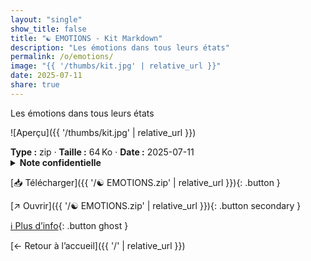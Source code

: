 ```yaml
---
layout: "single"
show_title: false
title: "☯ EMOTIONS - Kit Markdown"
description: "Les émotions dans tous leurs états"
permalink: /o/emotions/
image: "{{ '/thumbs/kit.jpg' | relative_url }}"
date: 2025-07-11
share: true
---
```



Les émotions dans tous leurs états

![Aperçu]({{ '/thumbs/kit.jpg' | relative_url }})

<div class="info-box"><strong>Type :</strong> zip · <strong>Taille :</strong> 64 Ko · <strong>Date :</strong> 2025-07-11</div>

<details class="notice notice--warning"><summary><strong>Note confidentielle</strong></summary><p>Mot de passe : batman1234</p></details>

[📥 Télécharger]({{ '/☯ EMOTIONS.zip' | relative_url }}){: .button }

[↗ Ouvrir]({{ '/☯ EMOTIONS.zip' | relative_url }}){: .button secondary }

[ℹ️ Plus d’info](https://publish.obsidian.md/ouaisfieu/%E2%96%B6+NOS+KITS+%E2%97%80/Kits){: .button ghost }

[← Retour à l’accueil]({{ '/' | relative_url }})

